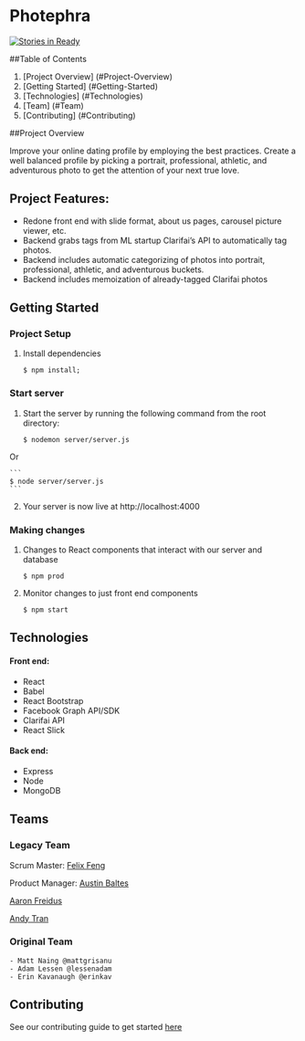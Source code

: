 # Photephra
[![Stories in Ready](https://badge.waffle.io/Regal-Tephra/PhoTephra.svg?label=ready&title=Ready)](http://waffle.io/Regal-Tephra/PhoTephra)

##Table of Contents
1. [Project Overview] (#Project-Overview)
2. [Getting Started] (#Getting-Started)
3. [Technologies] (#Technologies)
4. [Team] (#Team)
5. [Contributing] (#Contributing)

##Project Overview <a name="Project-Overview"></a>


Improve your online dating profile by employing the best practices. Create a well balanced profile by picking a portrait, professional, athletic, and adventurous photo to get the attention of your next true love.

## Project Features:
- Redone front end with slide format, about us pages, carousel picture viewer,  etc.
- Backend grabs tags from ML startup Clarifai’s API to automatically tag photos. 
- Backend includes automatic categorizing of photos into portrait, professional, athletic, and adventurous buckets.
- Backend includes memoization of already-tagged Clarifai photos

## Getting Started <a name="Getting-Started"></a>

### Project Setup 

1. Install dependencies

    ```
    $ npm install; 
    ```

### Start server

1. Start the server by running the following command from the root directory:

    ```
    $ nodemon server/server.js
    ```
Or

    ```
    $ node server/server.js
    ```
2. Your server is now live at http://localhost:4000

### Making changes

1. Changes to React components that interact with our server and database

    ```
    $ npm prod
    ```
2. Monitor changes to just front end components
    
    ```
    $ npm start
    ```
## Technologies <a name="Technologies"></a>

#### Front end: 
- React
- Babel
- React Bootstrap
- Facebook Graph API/SDK
- Clarifai API
- React Slick



#### Back end: 
- Express
- Node
- MongoDB
    
## Teams <a name="Team"></a>
### Legacy Team 
Scrum Master: [Felix Feng](https://github.com/felix2feng)

Product Manager: [Austin Baltes](https://github.com/austinba)

[Aaron Freidus](https://github.com/shadowfool)

[Andy Tran](https://github.com/adtran117)
    
### Original Team
    - Matt Naing @mattgrisanu
    - Adam Lessen @lessenadam
    - Erin Kavanaugh @erinkav

## Contributing <a name="Contributing"></a>

See our contributing guide to get started [here](CONTRIBUTING.md)

